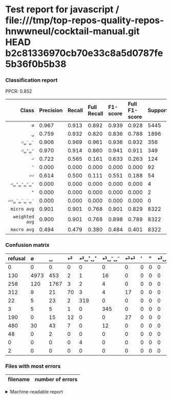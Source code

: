 # Test report for javascript / file:///tmp/top-repos-quality-repos-hnwwneul/cocktail-manual.git HEAD b2c81336970cb70e33c8a5d0787fe5b36f0b5b38

### Classification report

PPCR: 0.852

| Class | Precision | Recall | Full Recall | F1-score | Full F1-score | Support | Full Support | PPCR |
|------:|:----------|:-------|:------------|:---------|:---------|:--------|:-------------|:-----|
| `∅` | 0.967| 0.913| 0.892| 0.939| 0.928| 5445| 5575| 0.977 |
| `␣` | 0.759| 0.932| 0.820| 0.836| 0.788| 1896| 2154| 0.880 |
| `⏎␣⁻␣⁻` | 0.906| 0.969| 0.961| 0.936| 0.932| 356| 359| 0.992 |
| `⏎␣⁺␣⁺` | 0.970| 0.914| 0.860| 0.941| 0.911| 349| 371| 0.941 |
| `⏎` | 0.722| 0.565| 0.161| 0.633| 0.263| 124| 436| 0.284 |
| `'` | 0.000| 0.000| 0.000| 0.000| 0.000| 92| 572| 0.161 |
| `⏎⏎` | 0.614| 0.500| 0.111| 0.551| 0.188| 54| 244| 0.221 |
| `⏎␣⁺␣⁺␣⁺␣⁺` | 0.000| 0.000| 0.000| 0.000| 0.000| 4| 4| 1.000 |
| `"` | 0.000| 0.000| 0.000| 0.000| 0.000| 2| 50| 0.040 |
| `⏎⏎␣⁻␣⁻␣⁻␣⁻` | 0.000| 0.000| 0.000| 0.000| 0.000| 0| 2| 0.000 |
| `micro avg` | 0.901| 0.901| 0.768| 0.901| 0.829| 8322| 9767| 0.852 |
| `weighted avg` | 0.900| 0.901| 0.768| 0.898| 0.789| 8322| 9767| 0.852 |
| `macro avg` | 0.494| 0.479| 0.380| 0.484| 0.401| 8322| 9767| 0.852 |

### Confusion matrix

|refusal|  ∅| ␣| ⏎| ⏎␣⁺␣⁺| ⏎␣⁻␣⁻| ⏎⏎| '| "| ⏎␣⁺␣⁺␣⁺␣⁺| ⏎⏎␣⁻␣⁻␣⁻␣⁻| 
|:---|:---|:---|:---|:---|:---|:---|:---|:---|:---|:---|
|0 |0 |0 |0 |0 |0 |0 |0 |0 |0 |0 |
|130 |4973 |453 |2 |1 |16 |0 |0 |0 |0 |0 |
|258 |120 |1767 |3 |2 |4 |0 |0 |0 |0 |0 |
|312 |9 |21 |70 |3 |4 |17 |0 |0 |0 |0 |
|22 |5 |23 |2 |319 |0 |0 |0 |0 |0 |0 |
|3 |5 |5 |1 |0 |345 |0 |0 |0 |0 |0 |
|190 |0 |15 |12 |0 |0 |27 |0 |0 |0 |0 |
|480 |30 |43 |7 |0 |12 |0 |0 |0 |0 |0 |
|48 |0 |2 |0 |0 |0 |0 |0 |0 |0 |0 |
|0 |0 |0 |0 |4 |0 |0 |0 |0 |0 |0 |
|2 |0 |0 |0 |0 |0 |0 |0 |0 |0 |0 |

### Files with most errors

| filename | number of errors|
|:----:|:-----|

<details>
    <summary>Machine-readable report</summary>
```json
{
  "cl_report": {"\"": {"f1-score": 0.0, "precision": 0.0, "recall": 0.0, "support": 2}, "\u0027": {"f1-score": 0.0, "precision": 0.0, "recall": 0.0, "support": 92}, "macro avg": {"f1-score": 0.48376392236236787, "precision": 0.4936230652305447, "recall": 0.47929343604178226, "support": 8322}, "micro avg": {"f1-score": 0.9013458303292478, "precision": 0.9013458303292478, "recall": 0.9013458303292478, "support": 8322}, "weighted avg": {"f1-score": 0.8977709980276251, "precision": 0.8997719072402931, "recall": 0.9013458303292478, "support": 8322}, "\u2205": {"f1-score": 0.9394540474166431, "precision": 0.9671334111240762, "recall": 0.9133149678604224, "support": 5445}, "\u23ce": {"f1-score": 0.6334841628959276, "precision": 0.7216494845360825, "recall": 0.5645161290322581, "support": 124}, "\u23ce\u23ce": {"f1-score": 0.5510204081632653, "precision": 0.6136363636363636, "recall": 0.5, "support": 54}, "\u23ce\u23ce\u2423\u207b\u2423\u207b\u2423\u207b\u2423\u207b": {"f1-score": 0.0, "precision": 0.0, "recall": 0.0, "support": 0}, "\u23ce\u2423\u207a\u2423\u207a": {"f1-score": 0.9410029498525074, "precision": 0.9696048632218845, "recall": 0.9140401146131805, "support": 349}, "\u23ce\u2423\u207a\u2423\u207a\u2423\u207a\u2423\u207a": {"f1-score": 0.0, "precision": 0.0, "recall": 0.0, "support": 4}, "\u23ce\u2423\u207b\u2423\u207b": {"f1-score": 0.9362279511533242, "precision": 0.905511811023622, "recall": 0.9691011235955056, "support": 356}, "\u2423": {"f1-score": 0.8364497041420118, "precision": 0.7586947187634178, "recall": 0.9319620253164557, "support": 1896}},
  "cl_report_full": {"\"": {"f1-score": 0.0, "precision": 0.0, "recall": 0.0, "support": 50}, "\u0027": {"f1-score": 0.0, "precision": 0.0, "recall": 0.0, "support": 572}, "macro avg": {"f1-score": 0.4010394792830795, "precision": 0.4936230652305447, "recall": 0.38043994559266203, "support": 9767}, "micro avg": {"f1-score": 0.829343800099508, "precision": 0.9013458303292478, "recall": 0.7679942664072898, "support": 9767}, "weighted avg": {"f1-score": 0.7888913870805555, "precision": 0.8370191239511551, "recall": 0.7679942664072898, "support": 9767}, "\u2205": {"f1-score": 0.9280582252496034, "precision": 0.9671334111240762, "recall": 0.892017937219731, "support": 5575}, "\u23ce": {"f1-score": 0.2626641651031895, "precision": 0.7216494845360825, "recall": 0.16055045871559634, "support": 436}, "\u23ce\u23ce": {"f1-score": 0.1875, "precision": 0.6136363636363636, "recall": 0.11065573770491803, "support": 244}, "\u23ce\u23ce\u2423\u207b\u2423\u207b\u2423\u207b\u2423\u207b": {"f1-score": 0.0, "precision": 0.0, "recall": 0.0, "support": 2}, "\u23ce\u2423\u207a\u2423\u207a": {"f1-score": 0.9114285714285715, "precision": 0.9696048632218845, "recall": 0.8598382749326146, "support": 371}, "\u23ce\u2423\u207a\u2423\u207a\u2423\u207a\u2423\u207a": {"f1-score": 0.0, "precision": 0.0, "recall": 0.0, "support": 4}, "\u23ce\u2423\u207b\u2423\u207b": {"f1-score": 0.9324324324324325, "precision": 0.905511811023622, "recall": 0.9610027855153204, "support": 359}, "\u2423": {"f1-score": 0.7883113986169976, "precision": 0.7586947187634178, "recall": 0.8203342618384402, "support": 2154}},
  "ppcr": 0.8520528309614006
}
```
</details>
